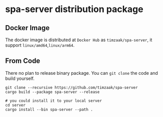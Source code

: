 # spa-server distribution package
## Docker Image
The docker image is distributed at `Docker Hub` as `timzaak/spa-server`, it support `linux/amd64`,`linux/arm64`.

## From Code
There no plan to release binary package. You can `git clone` the code and build yourself.

```shell
git clone --recursive https://github.com/timzaak/spa-server
cargo build --package spa-server --release

# you could install it to your local server
cd server
cargo install --bin spa-server --path .
```
